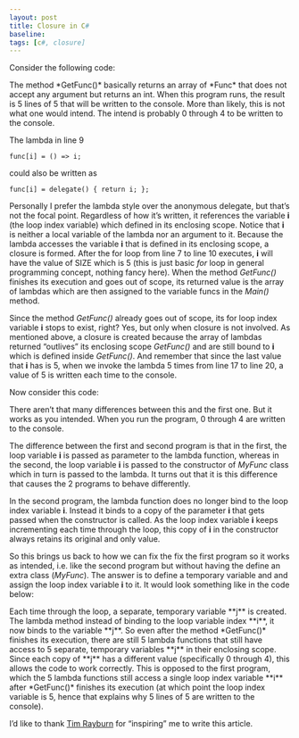 ```yaml
---
layout: post
title: Closure in C#
baseline: 
tags: [c#, closure]
---
```


Consider the following code:

<script src="https://gist.github.com/pragmaticlogic/7819916.js"></script>The method *GetFunc()* basically returns an array of *Func* that does not accept any argument but returns an int. When this program runs, the result is 5 lines of 5 that will be written to the console.  More than likely, this is not what one would intend.  The intend is probably 0 through 4 to be written to the console.    

The lambda in line 9


```
func[i] = () => i;

```


could also be written as


```
func[i] = delegate() { return i; };

```


Personally I prefer the lambda style over the anonymous delegate, but that’s not the focal point.  Regardless of how it’s written, it references the variable **i** (the loop index variable) which defined in its enclosing scope.  Notice that **i** is neither a local variable of the lambda nor an argument to it.  Because the lambda accesses the variable **i** that is defined in its enclosing scope, a closure is formed.  After the for loop from line 7 to line 10 executes, **i** will have the value of SIZE which is 5 (this is just basic *for* loop in general programming concept, nothing fancy here). When the method *GetFunc()* finishes its execution and goes out of scope, its returned value is the array of lambdas which are then assigned to the variable funcs in the *Main()* method.

Since the method *GetFunc()* already goes out of scope, its for loop index variable **i** stops to exist, right?  Yes, but only when closure is not involved.  As mentioned above, a closure is created because the array of lambdas returned “outlives” its enclosing scope *GetFunc()* and are still bound to **i** which is defined inside *GetFunc()*.  And remember that since the last value that **i** has is 5, when we invoke the lambda 5 times from line 17 to line 20, a value of 5 is written each time to the console.

Now consider this code:

<script src="https://gist.github.com/pragmaticlogic/7831784.js"></script>There aren’t that many differences between this and the first one.  But it works as you intended.  When you run the program, 0 through 4 are written to the console.

The difference between the first and second program is that in the first, the loop variable **i** is passed as parameter to the lambda function, whereas in the second, the loop variable **i** is passed to the constructor of *MyFunc* class which in turn is passed to the lambda.  It turns out that it is this difference that causes the 2 programs to behave differently.

In the second program, the lambda function does no longer bind to the loop index variable **i**.  Instead it binds to a copy of the parameter **i** that gets passed when the constructor is called.  As the loop index variable **i** keeps incrementing each time through the loop, this copy of **i** in the constructor always retains its original and only value.   

So this brings us back to how we can fix the fix the first program so it works as intended, i.e. like the second program but without having the define an extra class (*MyFunc*).  The answer is to define a temporary variable and and assign the loop index variable **i** to it.  It would look something like in the code below:

<script src="https://gist.github.com/pragmaticlogic/7833186.js"></script>Each time through the loop, a separate, temporary variable **j** is created.  The lambda method instead of binding to the loop variable index **i**, it now binds to the variable **j**.  So even after the method *GetFunc()* finishes its execution, there are still 5 lambda functions that still have access to 5 separate, temporary variables **j** in their enclosing scope.  Since each copy of **j** has a different value (specifically 0 through 4), this allows the code to work correctly.  This is opposed to the first program, which the 5 lambda functions still access a single loop index variable **i** after *GetFunc()* finishes its execution (at which point the loop index variable is 5, hence that explains why 5 lines of 5 are written to the console).

I’d like to thank [Tim Rayburn](http://timrayburn.net/) for “inspiring” me to write this article.

